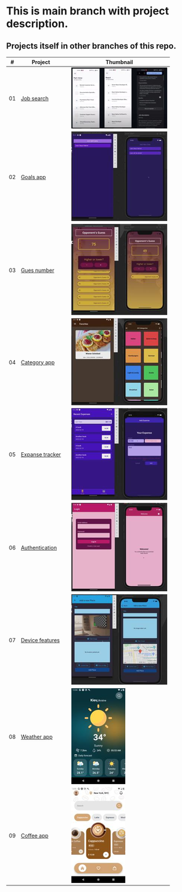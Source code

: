 # This is main branch with project description.
## Projects itself in other branches of this repo.

|  #  | Project  |               |Thumbnail|
| :-: | -------- | ------------- |---------|
|01| [Job search](https://github.com/xml12333/reactNative/tree/01-job-search)| | ![Thumbnail](info/01-job-search/info_thumbnail.jpg)|
|02| [Goals app](https://github.com/xml12333/reactNative/tree/02-goals-app)| | ![Thumbnail](info/02-goals-app/info_thumbnail.jpg)|
|03| [Gues number](https://github.com/xml12333/reactNative/tree/03-gues-number)| | ![Thumbnail](info/03-gues-number/info_thumbnail.jpg)|
|04| [Category app](https://github.com/xml12333/reactNative/tree/04-category-app)| | ![Thumbnail](info/04-category-app/info_thumbnail.jpg)|
|05| [Expanse tracker](https://github.com/xml12333/reactNative/tree/05-expanse-tracker)| | ![Thumbnail](info/05-expanse-tracker/info_thumbnail.jpg)|
|06| [Authentication](https://github.com/xml12333/reactNative/tree/06-authentication)| | ![Thumbnail](info/06-authentication/info_thumbnail.jpg)|
|07| [Device features](https://github.com/xml12333/reactNative/tree/07-device-features)| | ![Thumbnail](info/07-device-features/info_thumbnail.jpg)|
|08| [Weather app](https://github.com/xml12333/reactNative/tree/08-weather-app)| | ![Thumbnail](info/08-weather-app/info_thumbnail.jpg)|
|09| [Coffee app](https://github.com/xml12333/reactNative/tree/09-coffee-app)| | ![Thumbnail](info/09-coffee-app/info_thumbnail.jpg)|
